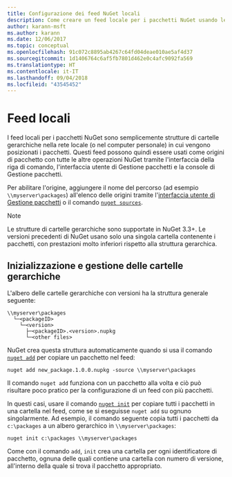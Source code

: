 ```yaml
---
title: Configurazione dei feed NuGet locali
description: Come creare un feed locale per i pacchetti NuGet usando le cartelle nella rete locale
author: karann-msft
ms.author: karann
ms.date: 12/06/2017
ms.topic: conceptual
ms.openlocfilehash: 91c072c8895ab4267c64fd04deae010ae5af4d37
ms.sourcegitcommit: 1d1406764c6af5fb7801d462e0c4afc9092fa569
ms.translationtype: HT
ms.contentlocale: it-IT
ms.lasthandoff: 09/04/2018
ms.locfileid: "43545452"
---
```

# <a name="local-feeds"></a>Feed locali

I feed locali per i pacchetti NuGet sono semplicemente strutture di cartelle gerarchiche nella rete locale (o nel computer personale) in cui vengono posizionati i pacchetti. Questi feed possono quindi essere usati come origini di pacchetto con tutte le altre operazioni NuGet tramite l'interfaccia della riga di comando, l'interfaccia utente di Gestione pacchetti e la console di Gestione pacchetti.

Per abilitare l'origine, aggiungere il nome del percorso (ad esempio `\\myserver\packages`) all'elenco delle origini tramite l'[interfaccia utente di Gestione pacchetti](../tools/package-manager-ui.md#package-sources) o il comando [`nuget sources`](../tools/cli-ref-sources.md).

> [!Note]
> Le strutture di cartelle gerarchiche sono supportate in NuGet 3.3+. Le versioni precedenti di NuGet usano solo una singola cartella contenente i pacchetti, con prestazioni molto inferiori rispetto alla struttura gerarchica.

## <a name="initializing-and-maintaining-hierarchical-folders"></a>Inizializzazione e gestione delle cartelle gerarchiche

L'albero delle cartelle gerarchiche con versioni ha la struttura generale seguente:

    \\myserver\packages
      └─<packageID>
        └─<version>
          ├─<packageID>.<version>.nupkg
          └─<other files>

NuGet crea questa struttura automaticamente quando si usa il comando [`nuget add`](../tools/cli-ref-add.md) per copiare un pacchetto nel feed:

```cli
nuget add new_package.1.0.0.nupkg -source \\myserver\packages
```

Il comando `nuget add` funziona con un pacchetto alla volta e ciò può risultare poco pratico per la configurazione di un feed con più pacchetti.

In questi casi, usare il comando [`nuget init`](../tools/cli-ref-init.md) per copiare tutti i pacchetti in una cartella nel feed, come se si eseguisse `nuget add` su ognuno singolarmente. Ad esempio, il comando seguente copia tutti i pacchetti da `c:\packages` a un albero gerarchico in `\\myserver\packages`:

```cli
nuget init c:\packages \\myserver\packages
```

Come con il comando `add`, `init` crea una cartella per ogni identificatore di pacchetto, ognuna delle quali contiene una cartella con numero di versione, all'interno della quale si trova il pacchetto appropriato.
